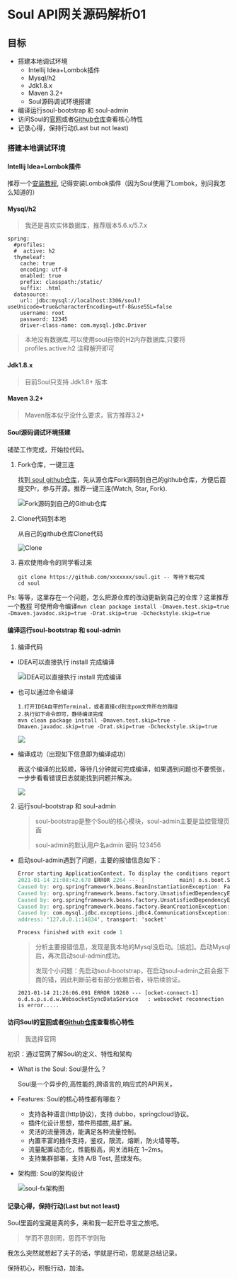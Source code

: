 # Soul API网关源码解析01

## 目标

- 搭建本地调试环境
  - Intellij Idea+Lombok插件
  - Mysql/h2
  - Jdk1.8.x
  - Maven 3.2+
  - Soul源码调试环境搭建
- 编译运行soul-bootstrap 和 soul-admin
- 访问Soul的[官网](https://dromara.org/zh-cn/docs/soul/soul.html)或者[Github仓库](https://github.com/dromara/soul)查看核心特性
- 记录心得，保持行动(Last but not least)

### 搭建本地调试环境

#### Intellij Idea+Lombok插件

推荐一个[安装教程](https://blog.csdn.net/weixin_43184774/article/details/100578786), 记得安装Lombok插件（因为Soul使用了Lombok，别问我怎么知道的）

#### Mysql/h2

> 我还是喜欢实体数据库，推荐版本5.6.x/5.7.x

```text
spring:
  #profiles:
  #  active: h2
  thymeleaf:
    cache: true
    encoding: utf-8
    enabled: true
    prefix: classpath:/static/
    suffix: .html
  datasource:
    url: jdbc:mysql://localhost:3306/soul?useUnicode=true&characterEncoding=utf-8&useSSL=false
    username: root
    password: 12345
    driver-class-name: com.mysql.jdbc.Driver
```

> 本地没有数据库,可以使用soul自带的H2内存数据库,只要将profiles.active:h2 注释解开即可

#### Jdk1.8.x

> 目前Soul只支持 Jdk1.8+ 版本

#### Maven 3.2+

> Maven版本似乎没什么要求，官方推荐3.2+

#### Soul源码调试环境搭建

铺垫工作完成，开始拉代码。

1. Fork仓库，一键三连

   找到[ soul github仓库](https://github.com/dromara/soul)，先从源仓库Fork源码到自己的github仓库，方便后面提交Pr，参与开源。推荐一键三连(Watch, Star, Fork).

   ![Fork源码到自己的Github仓库](https://gitee.com/itvdo/imagesforblog/raw/master/img/Fork.png)

2. Clone代码到本地

   从自己的github仓库Clone代码

   ![Clone](https://gitee.com/itvdo/imagesforblog/raw/master/img/Clone.png)

3. 喜欢使用命令的同学看过来

   ```text
   git clone https://github.com/xxxxxxx/soul.git -- 等待下载完成
   cd soul
   ```

Ps: 等等，这里存在一个问题，怎么把源仓库的改动更新到自己的仓库？这里推荐一个[教程](https://github.com/shijie666/10037/blob/main/202012/10059.md)
可使用命令编译`mvn clean package install -Dmaven.test.skip=true -Dmaven.javadoc.skip=true -Drat.skip=true -Dcheckstyle.skip=true`

#### 编译运行soul-bootstrap 和 soul-admin

1. 编译代码

- IDEA可以直接执行 install 完成编译

  ![IDEA可以直接执行 install 完成编译](https://gitee.com/itvdo/imagesforblog/raw/master/img/mvninstall.png)

- 也可以通过命令编译

  ```shell
  1.打开IDEA自带的Terminal，或者直接cd到主pom文件所在的路径
  2.执行如下命令即可，静待编译完成
  mvn clean package install -Dmaven.test.skip=true -Dmaven.javadoc.skip=true -Drat.skip=true -Dcheckstyle.skip=true
  ```

  ![](https://gitee.com/itvdo/imagesforblog/raw/master/img/mvncommond.png)

- 编译成功（出现如下信息即为编译成功）

  我这个编译的比较顺，等待几分钟就可完成编译，如果遇到问题也不要慌张，一步步看看错误日志就能找到问题并解决。

  ![](https://gitee.com/itvdo/imagesforblog/raw/master/img/success.png)

2. 运行soul-bootstrap 和 soul-admin

   > soul-bootstrap是整个Soul的核心模块，soul-admin主要是监控管理页面
   >
   > soul-admin的默认用户名admin 密码 123456 

- 启动soul-admin遇到了问题，主要的报错信息如下：

  ```verilog
  Error starting ApplicationContext. To display the conditions report re-run your application with 'debug' enabled.
  2021-01-14 21:08:42.678 ERROR 2264 --- [           main] o.s.boot.SpringApplication               : Application run failed
  Caused by: org.springframework.beans.BeanInstantiationException: Failed to instantiate [org.springframework.boot.actuate.health.HealthContributorRegistry]: Factory method 'healthContributorRegistry' threw exception; nested exception is org.springframework.beans.factory.UnsatisfiedDependencyException: Error creating bean with name 'org.springframework.boot.actuate.autoconfigure.jdbc.DataSourceHealthContributorAutoConfiguration': Unsatisfied dependency expressed through constructor parameter 0; nested exception is org.springframework.beans.factory.UnsatisfiedDependencyException: Error creating bean with name 'dataSource' defined in class path resource [org/springframework/boot/autoconfigure/jdbc/DataSourceConfiguration$Hikari.class]: Unsatisfied dependency expressed through method 'dataSource' parameter 0; nested exception is org.springframework.beans.factory.BeanCreationException: Error creating bean with name 'spring.datasource-org.springframework.boot.autoconfigure.jdbc.DataSourceProperties': Initialization of bean failed; nested exception is com.mysql.jdbc.exceptions.jdbc4.CommunicationsException: Communications link failure
  Caused by: org.springframework.beans.factory.UnsatisfiedDependencyException: Error creating bean with name 'org.springframework.boot.actuate.autoconfigure.jdbc.DataSourceHealthContributorAutoConfiguration': Unsatisfied dependency expressed through constructor parameter 0; nested exception is org.springframework.beans.factory.UnsatisfiedDependencyException: Error creating bean with name 'dataSource' defined in class path resource [org/springframework/boot/autoconfigure/jdbc/DataSourceConfiguration$Hikari.class]: Unsatisfied dependency expressed through method 'dataSource' parameter 0; nested exception is org.springframework.beans.factory.BeanCreationException: Error creating bean with name 'spring.datasource-org.springframework.boot.autoconfigure.jdbc.DataSourceProperties': Initialization of bean failed; nested exception is com.mysql.jdbc.exceptions.jdbc4.CommunicationsException: Communications link failure
  Caused by: org.springframework.beans.factory.UnsatisfiedDependencyException: Error creating bean with name 'dataSource' defined in class path resource [org/springframework/boot/autoconfigure/jdbc/DataSourceConfiguration$Hikari.class]: Unsatisfied dependency expressed through method 'dataSource' parameter 0; nested exception is org.springframework.beans.factory.BeanCreationException: Error creating bean with name 'spring.datasource-org.springframework.boot.autoconfigure.jdbc.DataSourceProperties': Initialization of bean failed; nested exception is com.mysql.jdbc.exceptions.jdbc4.CommunicationsException: Communications link failure
  Caused by: org.springframework.beans.factory.BeanCreationException: Error creating bean with name 'spring.datasource-org.springframework.boot.autoconfigure.jdbc.DataSourceProperties': Initialization of bean failed; nested exception is com.mysql.jdbc.exceptions.jdbc4.CommunicationsException: Communications link failure
  Caused by: com.mysql.jdbc.exceptions.jdbc4.CommunicationsException: Communications link failure
  address: '127.0.0.1:14834', transport: 'socket'
  
  Process finished with exit code 1
  
  ```

  > 分析主要报错信息，发现是我本地的Mysql没启动。[尴尬]。启动Mysql后，再次启动soul-admin成功。
  >
  > 发现个小问题：先启动soul-bootstrap，在启动soul-admin之前会报下面的错，因此判断前者有部分依赖后者，待后续验证。

  ```log
  2021-01-14 21:26:06.091 ERROR 10260 --- [ocket-connect-1] o.d.s.p.s.d.w.WebsocketSyncDataService   : websocket reconnection is error.....
  ```

#### 访问Soul的[官网](https://dromara.org/zh-cn/docs/soul/soul.html)或者[Github仓库](https://github.com/dromara/soul)查看核心特性

> 我选择官网

初识：通过官网了解Soul的定义、特性和架构

- What is the Soul:  Soul是什么？

  Soul是一个异步的,高性能的,跨语言的,响应式的API网关。

- Features:  Soul的核心特性都有哪些？

  - 支持各种语言(http协议)，支持 dubbo，springcloud协议。
  - 插件化设计思想，插件热插拔,易扩展。
  - 灵活的流量筛选，能满足各种流量控制。
  - 内置丰富的插件支持，鉴权，限流，熔断，防火墙等等。
  - 流量配置动态化，性能极高，网关消耗在 1~2ms。
  - 支持集群部署，支持 A/B Test, 蓝绿发布。

- 架构图:  Soul的架构设计

  ![soul-fx架构图](https://gitee.com/itvdo/imagesforblog/raw/master/img/soul-fx.png)



#### 记录心得，保持行动(Last but not least)

Soul里面的宝藏是真的多，来和我一起开启寻宝之旅吧。

> 学而不思则罔，思而不学则殆

我怎么突然就想起了夫子的话，学就是行动，思就是总结记录。   

保持初心，积极行动，加油。